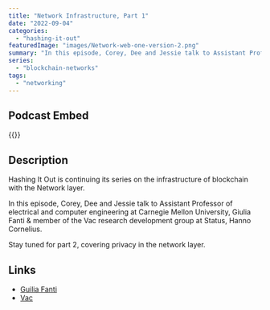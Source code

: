 ```yaml
---
title: "Network Infrastructure, Part 1"
date: "2022-09-04"
categories: 
  - "hashing-it-out"
featuredImage: "images/Network-web-one-version-2.png"
summary: "In this episode, Corey, Dee and Jessie talk to Assistant Professor of electrical and computer engineering at Carnegie Mellon University, Giulia Fanti  & member of the Vac research development group at Status, Hanno Cornelius."
series:
  - "blockchain-networks"
tags:
  - "networking"
---
```


## Podcast Embed
{{<podcast-embed url="https://embed.sounder.fm/play/464947">}}


## Description
Hashing It Out is continuing its series on the infrastructure of blockchain with the Network layer.

In this episode, Corey, Dee and Jessie talk to Assistant Professor of electrical and computer engineering at Carnegie Mellon University, Giulia Fanti  & member of the Vac research development group at Status, Hanno Cornelius. 

Stay tuned for part 2, covering privacy in the network layer.

## Links 
- [Guilia Fanti](https://www.ece.cmu.edu/directory/bios/fanti-giulia.html)
- [Vac](https://vac.dev)
